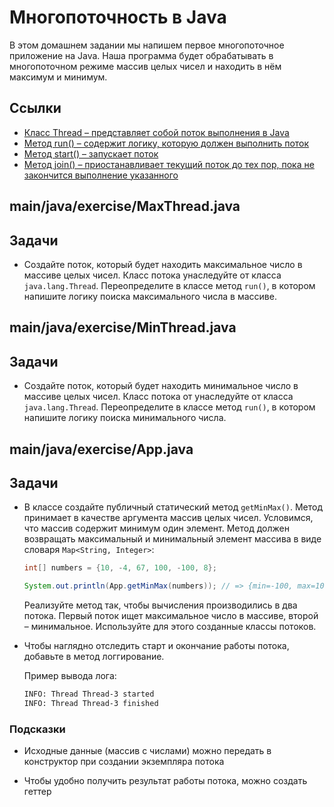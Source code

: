 # Многопоточность в Java

В этом домашнем задании мы напишем первое многопоточное приложение на Java. Наша программа будет обрабатывать в многопоточном режиме массив целых чисел и находить в нём максимум и минимум.

## Ссылки

* [Класс Thread – представляет собой поток выполнения в Java](https://docs.oracle.com/en/java/javase/16/docs/api/java.base/java/lang/Thread.html)
* [Метод run() – содержит логику, которую должен выполнить поток](https://docs.oracle.com/en/java/javase/16/docs/api/java.base/java/lang/Thread.html#run())
* [Метод start() – запускает поток](https://docs.oracle.com/en/java/javase/16/docs/api/java.base/java/lang/Thread.html#start())
* [Метод join() – приостанавливает текущий поток до тех пор, пока не закончится выполнение указанного](https://docs.oracle.com/en/java/javase/16/docs/api/java.base/java/lang/Thread.html#join())

## main/java/exercise/MaxThread.java

## Задачи

* Создайте поток, который будет находить максимальное число в массиве целых чисел.  Класс потока унаследуйте от класса `java.lang.Thread`. Переопределите в классе метод `run()`, в котором напишите логику поиска максимального числа в массиве.

## main/java/exercise/MinThread.java

## Задачи

* Создайте поток, который будет находить минимальное число в массиве целых чисел. Класс потока от унаследуйте от класса `java.lang.Thread`. Переопределите в классе метод `run()`, в котором напишите логику поиска минимального числа.

## main/java/exercise/App.java

## Задачи

* В классе создайте публичный статический метод `getMinMax()`. Метод принимает в качестве аргумента массив целых чисел. Условимся, что массив содержит минимум один элемент. Метод должен возвращать максимальный и минимальный элемент массива в виде словаря `Map<String, Integer>`:

  ```java
  int[] numbers = {10, -4, 67, 100, -100, 8};

  System.out.println(App.getMinMax(numbers)); // => {min=-100, max=100}
  ```

  Реализуйте метод так, чтобы вычисления производились в два потока. Первый поток ищет максимальное число в массиве, второй – минимальное. Используйте для этого созданные классы потоков.

* Чтобы наглядно отследить старт и окончание работы потока, добавьте в метод  логгирование.

  Пример вывода лога:

  ```bash
  INFO: Thread Thread-3 started
  INFO: Thread Thread-3 finished
  ```

### Подсказки

* Исходные данные (массив с числами) можно передать в конструктор при создании экземпляра потока

* Чтобы удобно получить результат работы потока, можно создать геттер
